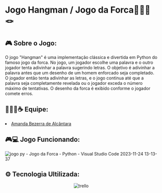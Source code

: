 # Jogo Hangman / Jogo da Forca🧍🏻‍♂🪢
**<h2>🎮 Sobre o Jogo:</h2>**

O jogo "Hangman" é uma implementação clássica e divertida em Python do famoso jogo da forca. No jogo, um jogador escolhe uma palavra e o outro jogador tenta adivinhar a palavra sugerindo letras. O objetivo é adivinhar a palavra antes que um desenho de um homem enforcado seja completado.
O jogador então tenta adivinhar as letras, e o jogo continua até que a palavra seja completamente revelada ou o jogador exceda o número máximo de tentativas. O desenho da forca é exibido conforme o jogador comete erros.

**<h2>👩🏻‍💻☕ Equipe:</h2>**
<li>
  <a href="https://github.com/amandaalbez">Amanda Bezerra de Alcântara</a><br>
</li>

**<h2>🎮💻 Jogo Funcionando:</h2>**
![jogo py - Jogo da Forca - Python - Visual Studio Code 2023-11-24 13-13-37](https://github.com/amandaalbez/Jogo-Hangman-Python/assets/104281621/60a52c44-3dea-4f37-880b-b100dc72d3bc)

**<h2>⚙ Tecnologia Ultilizada:</h2>**
<div align="center">
<img src="https://img.shields.io/badge/PYTHON-20232A?style=for-the-badge&logo=python&logoColor=blue" title="trello" alt="trello"/>&nbsp;
</div>
